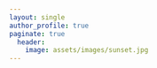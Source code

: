 ```yaml
---
layout: single
author_profile: true
paginate: true
  header:
    image: assets/images/sunset.jpg
---
```

